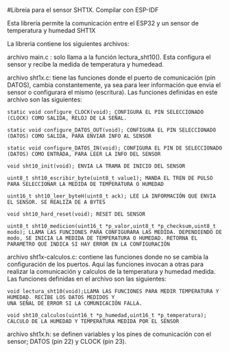 #Libreia para el sensor SHT1X. Compilar con ESP-IDF 

Esta libreria permite la comunicación entre el ESP32 y un sensor de temperatura y humedad SHT1X

La libreria contiene los siguientes archivos:


archivo main.c : solo llama a la función lectura_sht10(). Esta configura el sensor y recibe la medida de temperatura y humedead.


archivo sht1x.c: tiene las funciones donde el puerto de comunicación (pin DATOS), cambia constantemente, ya sea para leer información que envia el sensor o configurara el mismo (escritura). Las funciones definidas en este archivo son las siguientes:

	static void configure_CLOCK(void); CONFIGURA EL PIN SELECCIONADO (CLOCK) COMO SALIDA, RELOJ DE LA SEÑAL.	

	static void configure_DATOS_OUT(void); CONFIGURA EL PIN SELECCIONADO (DATOS) COMO SALIDA, PARA ENVIAR INFO AL SENSOR
	
 	static void configure_DATOS_IN(void); CONFIGURA EL PIN DE SELECCIONADO (DATOS) COMO ENTRADA, PARA LEER LA INFO DEL SENSOR 
	
	void sht10_init(void); ENVIA LA TRAMA DE INICIO DEL SENSOR

	uint8_t sht10_escribir_byte(uint8_t value1); MANDA EL TREN DE PULSO PARA SELECCIONAR LA MEDIDA DE TEMPERATURA O HUMEDAD

	uint16_t sht10_leer_byteH(uint8_t ack); LEE LA INFORMACIÓN QUE ENVIA EL SENSOR. SE REALIZA DE A BYTES

	void sht10_hard_reset(void); RESET DEL SENSOR    

	uint8_t sht10_medicion(uint16_t *p_valor,uint8_t *p_checksum,uint8_t modo); LLAMA LAS FUNCIONES PARA CONFIGURARA LAS MEDIDA. DEPENDIENDO DE modo, SE INICIA LA MEDIDA DE TEMPERATURA O HUMEDAD. RETORNA EL PARAMETRO QUE INDICA SI HAY ERROR EN LA CONFIGURACIÓN

archivo sht1x-calculos.c: contiene las funciones donde no se cambia la configuración de los puertos. Aqui las funciones invocan a otras para realizar la comunicación y calculos de la temperatura y humedad medida. Las funciones definidas en el archivo son las siguientes:

	void lectura_sht10(void);LLAMA LAS FUNCIONES PARA MEDIR TEMPERATURA Y HUMEDAD. RECIBE LOS DATOS MEDIDOS Y 
	UNA SEÑAL DE ERROR SI LA COMUNICACIÓN FALLA.

	void sht10_calculos(uint16_t *p_humedad,uint16_t *p_temperatura); CÁLCULO DE LA HUMEDAD Y TEMPERATURA MEDIDA POR EL SENSOR

archivo sht1x.h: se definen variables y los pines de comunicación con el sensor; DATOS (pin 22) y CLOCK (pin 23). 

    


     


